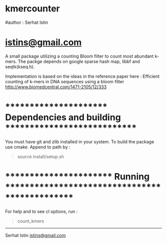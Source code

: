 # kmercounter
#author : Serhat Istin
#	  istins@gmail.com
A small package utilizing a counting Bloom filter to count most abundant k-mers.  The packge  depends on google sparse hash map, libbf and seqtk(kseq.h).
  

Implementation is based on the ideas in the reference paper here :
  Efficient counting of k-mers in DNA sequences using a bloom filter 
  http://www.biomedcentral.com/1471-2105/12/333


# *********************  Dependencies and building ***************************
You must have git and zlib installed in your system.
To build the package use cmake.
Append to path by :
> source install/setup.sh

# ********************** Running **********************************************
For help and to see cl options,  run :
>count_kmers

**********************************************************************************
Serhat Istin
istins@gmail.com
